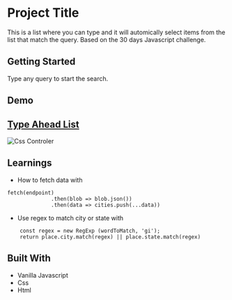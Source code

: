# Project Title

This is a list where you can type and it will automically select items from the list that match the query. Based on the 30 days Javascript challenge.

## Getting Started

Type any query to start the search.

## Demo

## [Type Ahead List](https://danielgarciaguillen.github.io/typeahead/)
![Css Controler](/image/playingcss.png?raw=true "CssClock")


## Learnings

* How to fetch data with 
```
fetch(endpoint)
              .then(blob => blob.json())
              .then(data => cities.push(...data))
```

* Use regex to match city or state with 
```
    const regex = new RegExp (wordToMatch, 'gi');
    return place.city.match(regex) || place.state.match(regex)
```

## Built With

* Vanilla Javascript
* Css
* Html
